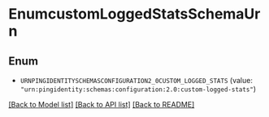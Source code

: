 # EnumcustomLoggedStatsSchemaUrn

## Enum


* `URNPINGIDENTITYSCHEMASCONFIGURATION2_0CUSTOM_LOGGED_STATS` (value: `"urn:pingidentity:schemas:configuration:2.0:custom-logged-stats"`)


[[Back to Model list]](../README.md#documentation-for-models) [[Back to API list]](../README.md#documentation-for-api-endpoints) [[Back to README]](../README.md)



